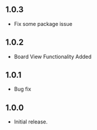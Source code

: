 ## 1.0.3

* Fix some package issue

## 1.0.2

* Board View Functionality Added

## 1.0.1

* Bug fix

## 1.0.0

* Initial release.